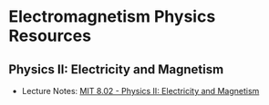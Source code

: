 # Electromagnetism Physics Resources

## Physics II: Electricity and Magnetism

- Lecture Notes: [MIT 8.02 - Physics II: Electricity and Magnetism](https://ocw.mit.edu/courses/physics/8-02-physics-ii-electricity-and-magnetism-spring-2007/index.htm)
